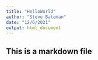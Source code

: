 ```yaml
---
title: "HelloWorld"
author: "Steve Bateman"
date: "12/6/2021"
output: html_document
---
```


## This is a markdown file
